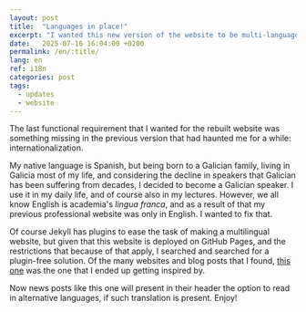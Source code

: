 ```yaml
---
layout: post
title:  "Languages in place!"
excerpt: "I wanted this new version of the website to be multi-language."
date:   2025-07-16 16:04:00 +0200
permalink: /en/:title/
lang: en
ref: i18n
categories: post
tags:
  - updates
  - website
---
```

The last functional requirement that I wanted for the rebuilt website was something missing in the previous version that had haunted me for a while: internationalization.

My native language is Spanish, but being born to a Galician family, living in Galicia most of my life, and considering the decline in speakers that Galician has been suffering from decades, I decided to become a Galician speaker. I use it in my daily life, and of course also in my lectures. However, we all know English is academia's _lingua franca_, and as a result of that my previous professional website was only in English. I wanted to fix that.

Of course Jekyll has plugins to ease the task of making a multilingual website, but given that this website is deployed on GitHub Pages, and the restrictions that because of that apply, I searched and searched for a plugin-free solution. Of the many websites and blog posts that I found, [this one][jpallares] was the one that I ended up getting inspired by.

Now news posts like this one will present in their header the option to read in alternative languages, if such translation is present. Enjoy!

[jpallares]: https://juan.pallares.me/configura-jekyll-multi-idioma-sin-plugin/
